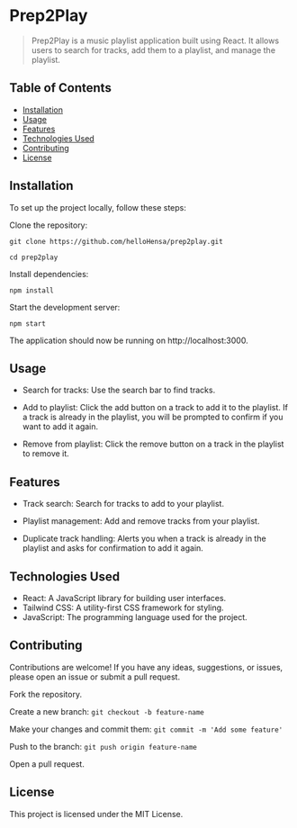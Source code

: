 # Prep2Play
> Prep2Play is a music playlist application built using React. It allows users to search for tracks, add them to a playlist, and manage the playlist.

## Table of Contents
* [Installation](#installation)
* [Usage](#usage)
* [Features](#features)
* [Technologies Used](#technologies-used)
* [Contributing](#contributing)
* [License](#license)

## Installation
To set up the project locally, follow these steps:

Clone the repository:

`git clone https://github.com/helloHensa/prep2play.git`

`cd prep2play`

Install dependencies:

`npm install`

Start the development server:

`npm start`

The application should now be running on http://localhost:3000.

## Usage
- Search for tracks: Use the search bar to find tracks.

- Add to playlist: Click the add button on a track to add it to the playlist. If a track is already in the playlist, you will be prompted to confirm if you want to add it again.

- Remove from playlist: Click the remove button on a track in the playlist to remove it.
## Features
- Track search: Search for tracks to add to your playlist.

- Playlist management: Add and remove tracks from your playlist.

- Duplicate track handling: Alerts you when a track is already in the playlist and asks for confirmation to add it again.

## Technologies Used
- React: A JavaScript library for building user interfaces.
- Tailwind CSS: A utility-first CSS framework for styling.
- JavaScript: The programming language used for the project.

## Contributing
Contributions are welcome! If you have any ideas, suggestions, or issues, please open an issue or submit a pull request.

Fork the repository.

Create a new branch: `git checkout -b feature-name`

Make your changes and commit them: `git commit -m 'Add some feature'`

Push to the branch: `git push origin feature-name`

Open a pull request.
## License
This project is licensed under the MIT License.
